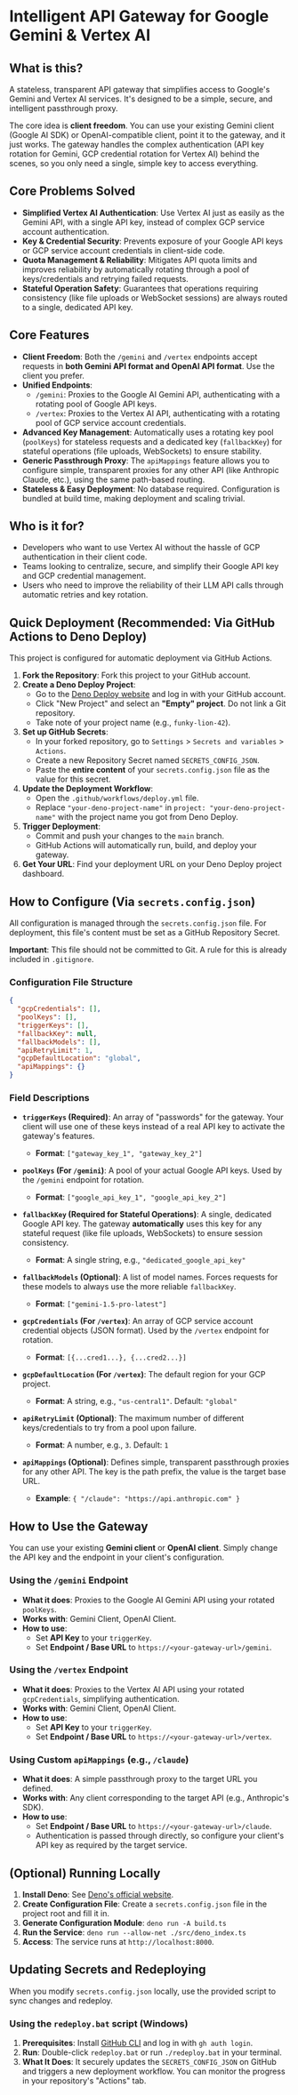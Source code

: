 # Intelligent API Gateway for Google Gemini & Vertex AI

## What is this?

A stateless, transparent API gateway that simplifies access to Google's Gemini and Vertex AI services. It's designed to be a simple, secure, and intelligent passthrough proxy.

The core idea is **client freedom**. You can use your existing Gemini client (Google AI SDK) or OpenAI-compatible client, point it to the gateway, and it just works. The gateway handles the complex authentication (API key rotation for Gemini, GCP credential rotation for Vertex AI) behind the scenes, so you only need a single, simple key to access everything.

## Core Problems Solved

*   **Simplified Vertex AI Authentication**: Use Vertex AI just as easily as the Gemini API, with a single API key, instead of complex GCP service account authentication.
*   **Key & Credential Security**: Prevents exposure of your Google API keys or GCP service account credentials in client-side code.
*   **Quota Management & Reliability**: Mitigates API quota limits and improves reliability by automatically rotating through a pool of keys/credentials and retrying failed requests.
*   **Stateful Operation Safety**: Guarantees that operations requiring consistency (like file uploads or WebSocket sessions) are always routed to a single, dedicated API key.

## Core Features

*   **Client Freedom**: Both the `/gemini` and `/vertex` endpoints accept requests in **both Gemini API format and OpenAI API format**. Use the client you prefer.
*   **Unified Endpoints**:
    *   `/gemini`: Proxies to the Google AI Gemini API, authenticating with a rotating pool of Google API keys.
    *   `/vertex`: Proxies to the Vertex AI API, authenticating with a rotating pool of GCP service account credentials.
*   **Advanced Key Management**: Automatically uses a rotating key pool (`poolKeys`) for stateless requests and a dedicated key (`fallbackKey`) for stateful operations (file uploads, WebSockets) to ensure stability.
*   **Generic Passthrough Proxy**: The `apiMappings` feature allows you to configure simple, transparent proxies for any other API (like Anthropic Claude, etc.), using the same path-based routing.
*   **Stateless & Easy Deployment**: No database required. Configuration is bundled at build time, making deployment and scaling trivial.

## Who is it for?

*   Developers who want to use Vertex AI without the hassle of GCP authentication in their client code.
*   Teams looking to centralize, secure, and simplify their Google API key and GCP credential management.
*   Users who need to improve the reliability of their LLM API calls through automatic retries and key rotation.

## Quick Deployment (Recommended: Via GitHub Actions to Deno Deploy)

This project is configured for automatic deployment via GitHub Actions.

1.  **Fork the Repository**: Fork this project to your GitHub account.
2.  **Create a Deno Deploy Project**:
    *   Go to the [Deno Deploy website](https://deno.com/deploy) and log in with your GitHub account.
    *   Click "New Project" and select an **"Empty" project**. Do not link a Git repository.
    *   Take note of your project name (e.g., `funky-lion-42`).
3.  **Set up GitHub Secrets**:
    *   In your forked repository, go to `Settings` > `Secrets and variables` > `Actions`.
    *   Create a new Repository Secret named `SECRETS_CONFIG_JSON`.
    *   Paste the **entire content** of your `secrets.config.json` file as the value for this secret.
4.  **Update the Deployment Workflow**:
    *   Open the `.github/workflows/deploy.yml` file.
    *   Replace `"your-deno-project-name"` in `project: "your-deno-project-name"` with the project name you got from Deno Deploy.
5.  **Trigger Deployment**:
    *   Commit and push your changes to the `main` branch.
    *   GitHub Actions will automatically run, build, and deploy your gateway.
6.  **Get Your URL**: Find your deployment URL on your Deno Deploy project dashboard.

## How to Configure (Via `secrets.config.json`)

All configuration is managed through the `secrets.config.json` file. For deployment, this file's content must be set as a GitHub Repository Secret.

**Important**: This file should not be committed to Git. A rule for this is already included in `.gitignore`.

### Configuration File Structure

```json
{
  "gcpCredentials": [],
  "poolKeys": [],
  "triggerKeys": [],
  "fallbackKey": null,
  "fallbackModels": [],
  "apiRetryLimit": 1,
  "gcpDefaultLocation": "global",
  "apiMappings": {}
}
```

### Field Descriptions

*   **`triggerKeys` (Required)**: An array of "passwords" for the gateway. Your client will use one of these keys instead of a real API key to activate the gateway's features.
    *   **Format**: `["gateway_key_1", "gateway_key_2"]`

*   **`poolKeys` (For `/gemini`)**: A pool of your actual Google API keys. Used by the `/gemini` endpoint for rotation.
    *   **Format**: `["google_api_key_1", "google_api_key_2"]`

*   **`fallbackKey` (Required for Stateful Operations)**: A single, dedicated Google API key. The gateway **automatically** uses this key for any stateful request (like file uploads, WebSockets) to ensure session consistency.
    *   **Format**: A single string, e.g., `"dedicated_google_api_key"`

*   **`fallbackModels` (Optional)**: A list of model names. Forces requests for these models to always use the more reliable `fallbackKey`.
    *   **Format**: `["gemini-1.5-pro-latest"]`

*   **`gcpCredentials` (For `/vertex`)**: An array of GCP service account credential objects (JSON format). Used by the `/vertex` endpoint for rotation.
    *   **Format**: `[{...cred1...}, {...cred2...}]`

*   **`gcpDefaultLocation` (For `/vertex`)**: The default region for your GCP project.
    *   **Format**: A string, e.g., `"us-central1"`. Default: `"global"`

*   **`apiRetryLimit` (Optional)**: The maximum number of different keys/credentials to try from a pool upon failure.
    *   **Format**: A number, e.g., `3`. Default: `1`

*   **`apiMappings` (Optional)**: Defines simple, transparent passthrough proxies for any other API. The key is the path prefix, the value is the target base URL.
    *   **Example**: `{ "/claude": "https://api.anthropic.com" }`

## How to Use the Gateway

You can use your existing **Gemini client** or **OpenAI client**. Simply change the API key and the endpoint in your client's configuration.

### Using the `/gemini` Endpoint
*   **What it does**: Proxies to the Google AI Gemini API using your rotated `poolKeys`.
*   **Works with**: Gemini Client, OpenAI Client.
*   **How to use**:
    *   Set **API Key** to your `triggerKey`.
    *   Set **Endpoint / Base URL** to `https://<your-gateway-url>/gemini`.

### Using the `/vertex` Endpoint
*   **What it does**: Proxies to the Vertex AI API using your rotated `gcpCredentials`, simplifying authentication.
*   **Works with**: Gemini Client, OpenAI Client.
*   **How to use**:
    *   Set **API Key** to your `triggerKey`.
    *   Set **Endpoint / Base URL** to `https://<your-gateway-url>/vertex`.

### Using Custom `apiMappings` (e.g., `/claude`)
*   **What it does**: A simple passthrough proxy to the target URL you defined.
*   **Works with**: Any client corresponding to the target API (e.g., Anthropic's SDK).
*   **How to use**:
    *   Set **Endpoint / Base URL** to `https://<your-gateway-url>/claude`.
    *   Authentication is passed through directly, so configure your client's API key as required by the target service.

## (Optional) Running Locally

1.  **Install Deno**: See [Deno's official website](https://deno.land/).
2.  **Create Configuration File**: Create a `secrets.config.json` file in the project root and fill it in.
3.  **Generate Configuration Module**: `deno run -A build.ts`
4.  **Run the Service**: `deno run --allow-net ./src/deno_index.ts`
5.  **Access**: The service runs at `http://localhost:8000`.

## Updating Secrets and Redeploying

When you modify `secrets.config.json` locally, use the provided script to sync changes and redeploy.

### Using the `redeploy.bat` script (Windows)

1.  **Prerequisites**: Install [GitHub CLI](https://cli.github.com/) and log in with `gh auth login`.
2.  **Run**: Double-click `redeploy.bat` or run `./redeploy.bat` in your terminal.
3.  **What It Does**: It securely updates the `SECRETS_CONFIG_JSON` on GitHub and triggers a new deployment workflow. You can monitor the progress in your repository's "Actions" tab.